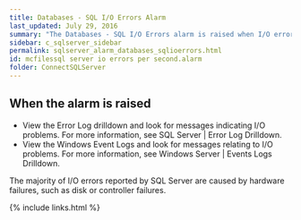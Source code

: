 ```yaml
---
title: ﻿Databases - SQL I/O Errors Alarm
last_updated: July 29, 2016
summary: "The Databases - SQL I/O Errors alarm is raised when I/O errors are encountered by SQL Server."
sidebar: c_sqlserver_sidebar
permalink: sqlserver_alarm_databases_sqlioerrors.html
id: mcfilessql server io errors per second.alarm
folder: ConnectSQLServer
---
```



## When the alarm is raised

* View the Error Log drilldown and look for messages indicating I/O problems. For more information, see SQL Server \| Error Log Drilldown.
* View the Windows Event Logs and look for messages relating to I/O problems. For more information, see Windows Server \| Events Logs Drilldown.

The majority of I/O errors reported by SQL Server are caused by hardware failures, such as disk or controller failures.

{% include links.html %}
